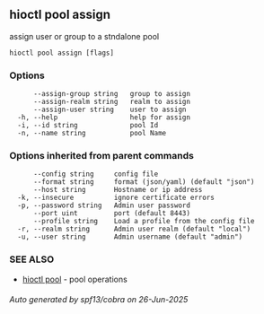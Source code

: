 ## hioctl pool assign

assign user or group to a stndalone pool

```
hioctl pool assign [flags]
```

### Options

```
      --assign-group string   group to assign
      --assign-realm string   realm to assign
      --assign-user string    user to assign
  -h, --help                  help for assign
  -i, --id string             pool Id
  -n, --name string           pool Name
```

### Options inherited from parent commands

```
      --config string     config file
      --format string     format (json/yaml) (default "json")
      --host string       Hostname or ip address
  -k, --insecure          ignore certificate errors
  -p, --password string   Admin user password
      --port uint         port (default 8443)
      --profile string    Load a profile from the config file
  -r, --realm string      Admin user realm (default "local")
  -u, --user string       Admin username (default "admin")
```

### SEE ALSO

* [hioctl pool](hioctl_pool.md)	 - pool operations

###### Auto generated by spf13/cobra on 26-Jun-2025
